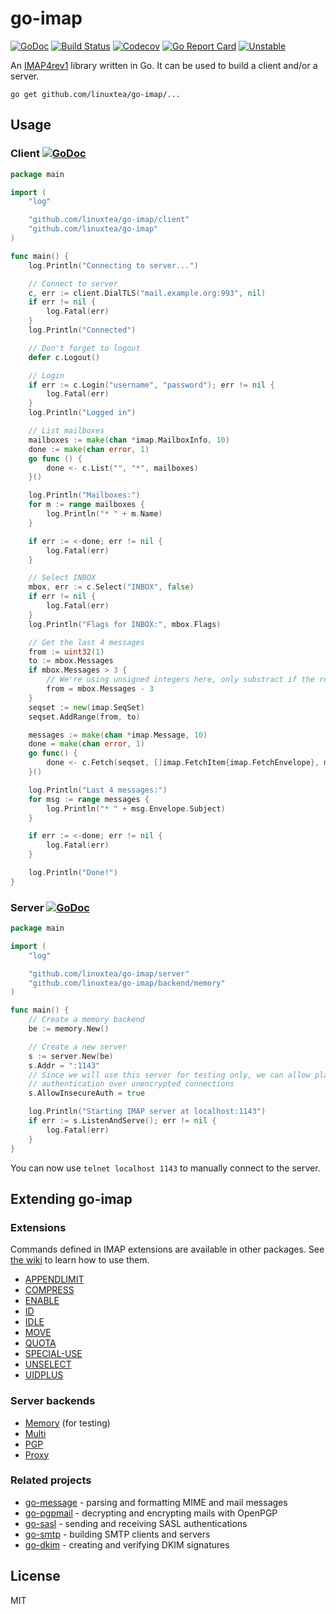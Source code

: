 # go-imap

[![GoDoc](https://godoc.org/github.com/linuxtea/go-imap?status.svg)](https://godoc.org/github.com/linuxtea/go-imap)
[![Build Status](https://travis-ci.org/linuxtea/go-imap.svg?branch=master)](https://travis-ci.org/linuxtea/go-imap)
[![Codecov](https://codecov.io/gh/linuxtea/go-imap/branch/master/graph/badge.svg)](https://codecov.io/gh/linuxtea/go-imap)
[![Go Report
Card](https://goreportcard.com/badge/github.com/linuxtea/go-imap)](https://goreportcard.com/report/github.com/linuxtea/go-imap)
[![Unstable](https://img.shields.io/badge/stability-unstable-yellow.svg)](https://github.com/linuxtea/stability-badges#unstable)

An [IMAP4rev1](https://tools.ietf.org/html/rfc3501) library written in Go. It
can be used to build a client and/or a server.

```shell
go get github.com/linuxtea/go-imap/...
```

## Usage

### Client [![GoDoc](https://godoc.org/github.com/linuxtea/go-imap/client?status.svg)](https://godoc.org/github.com/linuxtea/go-imap/client)

```go
package main

import (
	"log"

	"github.com/linuxtea/go-imap/client"
	"github.com/linuxtea/go-imap"
)

func main() {
	log.Println("Connecting to server...")

	// Connect to server
	c, err := client.DialTLS("mail.example.org:993", nil)
	if err != nil {
		log.Fatal(err)
	}
	log.Println("Connected")

	// Don't forget to logout
	defer c.Logout()

	// Login
	if err := c.Login("username", "password"); err != nil {
		log.Fatal(err)
	}
	log.Println("Logged in")

	// List mailboxes
	mailboxes := make(chan *imap.MailboxInfo, 10)
	done := make(chan error, 1)
	go func () {
		done <- c.List("", "*", mailboxes)
	}()

	log.Println("Mailboxes:")
	for m := range mailboxes {
		log.Println("* " + m.Name)
	}

	if err := <-done; err != nil {
		log.Fatal(err)
	}

	// Select INBOX
	mbox, err := c.Select("INBOX", false)
	if err != nil {
		log.Fatal(err)
	}
	log.Println("Flags for INBOX:", mbox.Flags)

	// Get the last 4 messages
	from := uint32(1)
	to := mbox.Messages
	if mbox.Messages > 3 {
		// We're using unsigned integers here, only substract if the result is > 0
		from = mbox.Messages - 3
	}
	seqset := new(imap.SeqSet)
	seqset.AddRange(from, to)

	messages := make(chan *imap.Message, 10)
	done = make(chan error, 1)
	go func() {
		done <- c.Fetch(seqset, []imap.FetchItem{imap.FetchEnvelope}, messages)
	}()

	log.Println("Last 4 messages:")
	for msg := range messages {
		log.Println("* " + msg.Envelope.Subject)
	}

	if err := <-done; err != nil {
		log.Fatal(err)
	}

	log.Println("Done!")
}
```

### Server [![GoDoc](https://godoc.org/github.com/linuxtea/go-imap/server?status.svg)](https://godoc.org/github.com/linuxtea/go-imap/server)

```go
package main

import (
	"log"

	"github.com/linuxtea/go-imap/server"
	"github.com/linuxtea/go-imap/backend/memory"
)

func main() {
	// Create a memory backend
	be := memory.New()

	// Create a new server
	s := server.New(be)
	s.Addr = ":1143"
	// Since we will use this server for testing only, we can allow plain text
	// authentication over unencrypted connections
	s.AllowInsecureAuth = true

	log.Println("Starting IMAP server at localhost:1143")
	if err := s.ListenAndServe(); err != nil {
		log.Fatal(err)
	}
}
```

You can now use `telnet localhost 1143` to manually connect to the server.

## Extending go-imap

### Extensions

Commands defined in IMAP extensions are available in other packages. See [the
wiki](https://github.com/linuxtea/go-imap/wiki/Using-extensions#using-client-extensions)
to learn how to use them.

* [APPENDLIMIT](https://github.com/linuxtea/go-imap-appendlimit)
* [COMPRESS](https://github.com/linuxtea/go-imap-compress)
* [ENABLE](https://github.com/linuxtea/go-imap-enable)
* [ID](https://github.com/ProtonMail/go-imap-id)
* [IDLE](https://github.com/linuxtea/go-imap-idle)
* [MOVE](https://github.com/linuxtea/go-imap-move)
* [QUOTA](https://github.com/linuxtea/go-imap-quota)
* [SPECIAL-USE](https://github.com/linuxtea/go-imap-specialuse)
* [UNSELECT](https://github.com/linuxtea/go-imap-unselect)
* [UIDPLUS](https://github.com/linuxtea/go-imap-uidplus)

### Server backends

* [Memory](https://github.com/linuxtea/go-imap/tree/master/backend/memory) (for testing)
* [Multi](https://github.com/linuxtea/go-imap-multi)
* [PGP](https://github.com/linuxtea/go-imap-pgp)
* [Proxy](https://github.com/linuxtea/go-imap-proxy)

### Related projects

* [go-message](https://github.com/linuxtea/go-message) - parsing and formatting MIME and mail messages
* [go-pgpmail](https://github.com/linuxtea/go-pgpmail) - decrypting and encrypting mails with OpenPGP
* [go-sasl](https://github.com/linuxtea/go-sasl) - sending and receiving SASL authentications
* [go-smtp](https://github.com/linuxtea/go-smtp) - building SMTP clients and servers
* [go-dkim](https://github.com/linuxtea/go-dkim) - creating and verifying DKIM signatures

## License

MIT
